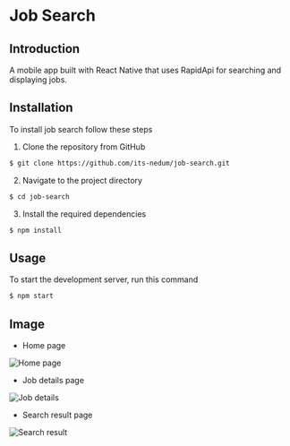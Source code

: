 # Job Search

## Introduction
A mobile app built with React Native that uses RapidApi for searching and displaying jobs.

## Installation

To install job search follow these steps
1. Clone the repository from GitHub
```bash
$ git clone https://github.com/its-nedum/job-search.git
```
2. Navigate to the project directory
```bash
$ cd job-search
```
3. Install the required dependencies
```bash
$ npm install
```

## Usage

To start the development server, run this command
```bash
$ npm start
```

## Image
- Home page

![Home page](https://res.cloudinary.com/its-nedum/image/upload/v1685189521/Home_hslmmt.png)

- Job details page

![Job details](https://res.cloudinary.com/its-nedum/image/upload/v1685189521/Details_kqgb3l.png)

- Search result page

![Search result](https://res.cloudinary.com/its-nedum/image/upload/v1685189521/Search_Result_ibxupw.png)

